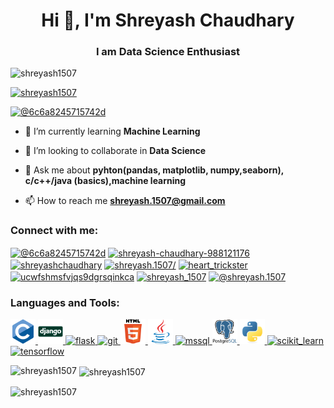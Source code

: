 <h1 align="center">Hi 👋, I'm Shreyash Chaudhary</h1>
<h3 align="center">I am Data Science Enthusiast</h3>

<p align="left"> <img src="https://komarev.com/ghpvc/?username=shreyash1507&label=Profile%20views&color=0e75b6&style=flat" alt="shreyash1507" /> </p>

<p align="left"> <a href="https://github.com/ryo-ma/github-profile-trophy"><img src="https://github-profile-trophy.vercel.app/?username=shreyash1507" alt="shreyash1507" /></a> </p>

<p align="left"> <a href="https://twitter.com/@6c6a8245715742d" target="blank"><img src="https://img.shields.io/twitter/follow/@6c6a8245715742d?logo=twitter&style=for-the-badge" alt="@6c6a8245715742d" /></a> </p>

- 🌱 I’m currently learning **Machine Learning**

- 👯 I’m looking to collaborate in **Data Science**

- 💬 Ask me about **pyhton(pandas, matplotlib, numpy,seaborn), c/c++/java (basics),machine learning**

- 📫 How to reach me **shreyash.1507@gmail.com**

<h3 align="left">Connect with me:</h3>
<p align="left">
<a href="https://twitter.com/6c6a8245715742d" target="blank"><img align="center" src="https://raw.githubusercontent.com/rahuldkjain/github-profile-readme-generator/master/src/images/icons/Social/twitter.svg" alt="@6c6a8245715742d" height="30" width="40" /></a>
<a href="https://linkedin.com/in/shreyash-chaudhary-988121176" target="blank"><img align="center" src="https://raw.githubusercontent.com/rahuldkjain/github-profile-readme-generator/master/src/images/icons/Social/linked-in-alt.svg" alt="shreyash-chaudhary-988121176" height="30" width="40" /></a>
<a href="https://kaggle.com/shreyashchaudhary" target="blank"><img align="center" src="https://raw.githubusercontent.com/rahuldkjain/github-profile-readme-generator/master/src/images/icons/Social/kaggle.svg" alt="shreyashchaudhary" height="30" width="40" /></a>
<a href="https://fb.com/shreyash.1507/" target="blank"><img align="center" src="https://raw.githubusercontent.com/rahuldkjain/github-profile-readme-generator/master/src/images/icons/Social/facebook.svg" alt="shreyash.1507/" height="30" width="40" /></a>
<a href="https://instagram.com/heart_trickster" target="blank"><img align="center" src="https://raw.githubusercontent.com/rahuldkjain/github-profile-readme-generator/master/src/images/icons/Social/instagram.svg" alt="heart_trickster" height="30" width="40" /></a>
<a href="https://www.youtube.com/UCWfShmSfVjqs9DGRsQiNkcA" target="blank"><img align="center" src="https://raw.githubusercontent.com/rahuldkjain/github-profile-readme-generator/master/src/images/icons/Social/youtube.svg" alt="ucwfshmsfvjqs9dgrsqinkca" height="30" width="40" /></a>
<a href="https://www.hackerrank.com/shreyash_1507" target="blank"><img align="center" src="https://raw.githubusercontent.com/rahuldkjain/github-profile-readme-generator/master/src/images/icons/Social/hackerrank.svg" alt="shreyash_1507" height="30" width="40" /></a>
<a href="https://www.hackerearth.com/@shreyash.1507" target="blank"><img align="center" src="https://raw.githubusercontent.com/rahuldkjain/github-profile-readme-generator/master/src/images/icons/Social/hackerearth.svg" alt="@shreyash.1507" height="30" width="40" /></a>
</p>

<h3 align="left">Languages and Tools:</h3>
<p align="left"> <a href="https://www.cprogramming.com/" target="_blank"> <img src="https://raw.githubusercontent.com/devicons/devicon/master/icons/c/c-original.svg" alt="c" width="40" height="40"/> </a> <a href="https://www.djangoproject.com/" target="_blank"> <img src="https://raw.githubusercontent.com/devicons/devicon/master/icons/django/django-original.svg" alt="django" width="40" height="40"/> </a> <a href="https://flask.palletsprojects.com/" target="_blank"> <img src="https://www.vectorlogo.zone/logos/pocoo_flask/pocoo_flask-icon.svg" alt="flask" width="40" height="40"/> </a> <a href="https://git-scm.com/" target="_blank"> <img src="https://www.vectorlogo.zone/logos/git-scm/git-scm-icon.svg" alt="git" width="40" height="40"/> </a> <a href="https://www.w3.org/html/" target="_blank"> <img src="https://raw.githubusercontent.com/devicons/devicon/master/icons/html5/html5-original-wordmark.svg" alt="html5" width="40" height="40"/> </a> <a href="https://www.java.com" target="_blank"> <img src="https://raw.githubusercontent.com/devicons/devicon/master/icons/java/java-original.svg" alt="java" width="40" height="40"/> </a> <a href="https://www.microsoft.com/en-us/sql-server" target="_blank"> <img src="https://www.svgrepo.com/show/303229/microsoft-sql-server-logo.svg" alt="mssql" width="40" height="40"/> </a> <a href="https://www.postgresql.org" target="_blank"> <img src="https://raw.githubusercontent.com/devicons/devicon/master/icons/postgresql/postgresql-original-wordmark.svg" alt="postgresql" width="40" height="40"/> </a> <a href="https://www.python.org" target="_blank"> <img src="https://raw.githubusercontent.com/devicons/devicon/master/icons/python/python-original.svg" alt="python" width="40" height="40"/> </a> <a href="https://scikit-learn.org/" target="_blank"> <img src="https://upload.wikimedia.org/wikipedia/commons/0/05/Scikit_learn_logo_small.svg" alt="scikit_learn" width="40" height="40"/> </a> <a href="https://www.tensorflow.org" target="_blank"> <img src="https://www.vectorlogo.zone/logos/tensorflow/tensorflow-icon.svg" alt="tensorflow" width="40" height="40"/> </a> </p>

<p><img align="left" src="https://github-readme-stats.vercel.app/api/top-langs?username=shreyash1507&show_icons=true&locale=en&layout=compact" alt="shreyash1507" /></p>

<p>&nbsp;<img align="center" src="https://github-readme-stats.vercel.app/api?username=shreyash1507&show_icons=true&locale=en" alt="shreyash1507" /></p>

<p><img align="center" src="https://github-readme-streak-stats.herokuapp.com/?user=shreyash1507&" alt="shreyash1507" /></p>
